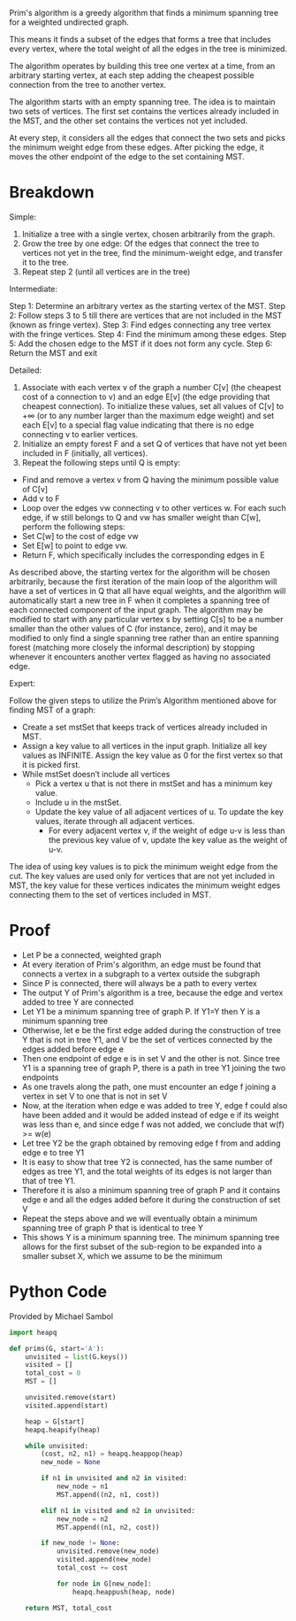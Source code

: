 Prim's algorithm is a greedy algorithm that finds a minimum spanning tree for a weighted undirected graph.

This means it finds a subset of the edges that forms a tree that includes every vertex, where the total weight of all the edges in the tree is minimized.

The algorithm operates by building this tree one vertex at a time, from an arbitrary starting vertex, at each step adding the cheapest possible connection from the tree to another vertex.

The algorithm starts with an empty spanning tree. The idea is to maintain two sets of vertices. The first set contains the vertices already included in the MST, and the other set contains the vertices not yet included.

At every step, it considers all the edges that connect the two sets and picks the minimum weight edge from these edges. After picking the edge, it moves the other endpoint of the edge to the set containing MST. 

# Breakdown

Simple:

1. Initialize a tree with a single vertex, chosen arbitrarily from the graph.
2. Grow the tree by one edge: Of the edges that connect the tree to vertices not yet in the tree, find the minimum-weight edge, and transfer it to the tree.
3. Repeat step 2 (until all vertices are in the tree)

Intermediate:

Step 1: Determine an arbitrary vertex as the starting vertex of the MST.
Step 2: Follow steps 3 to 5 till there are vertices that are not included in the MST (known as fringe vertex).
Step 3: Find edges connecting any tree vertex with the fringe vertices.
Step 4: Find the minimum among these edges.
Step 5: Add the chosen edge to the MST if it does not form any cycle.
Step 6: Return the MST and exit

Detailed:

1. Associate with each vertex v of the graph a number C[v] (the cheapest cost of a connection to v) and an edge E[v] (the edge providing that cheapest connection). To initialize these values, set all values of C[v] to +∞ (or to any number larger than the maximum edge weight) and set each E[v] to a special flag value indicating that there is no edge connecting v to earlier vertices.
2. Initialize an empty forest F and a set Q of vertices that have not yet been included in F (initially, all vertices).
3. Repeat the following steps until Q is empty:
- Find and remove a vertex v from Q having the minimum possible value of C[v]
- Add v to F
- Loop over the edges vw connecting v to other vertices w. For each such edge, if w still belongs to Q and vw has smaller weight than C[w], perform the following steps:
- Set C[w] to the cost of edge vw
- Set E[w] to point to edge vw.
- Return F, which specifically includes the corresponding edges in E

As described above, the starting vertex for the algorithm will be chosen arbitrarily, because the first iteration of the main loop of the algorithm will have a set of vertices in Q that all have equal weights, and the algorithm will automatically start a new tree in F when it completes a spanning tree of each connected component of the input graph. The algorithm may be modified to start with any particular vertex s by setting C[s] to be a number smaller than the other values of C (for instance, zero), and it may be modified to only find a single spanning tree rather than an entire spanning forest (matching more closely the informal description) by stopping whenever it encounters another vertex flagged as having no associated edge.

Expert:

Follow the given steps to utilize the Prim’s Algorithm mentioned above for finding MST of a graph:

- Create a set mstSet that keeps track of vertices already included in MST.
- Assign a key value to all vertices in the input graph. Initialize all key values as INFINITE. Assign the key value as 0 for the first vertex so that it is picked first.
- While mstSet doesn’t include all vertices 
  - Pick a vertex u that is not there in mstSet and has a minimum key value. 
  - Include u in the mstSet. 
  - Update the key value of all adjacent vertices of u. To update the key values, iterate through all adjacent vertices. 
    - For every adjacent vertex v, if the weight of edge u-v is less than the previous key value of v, update the key value as the weight of u-v.

The idea of using key values is to pick the minimum weight edge from the cut. The key values are used only for vertices that are not yet included in MST, the key value for these vertices indicates the minimum weight edges connecting them to the set of vertices included in MST.

# Proof

- Let P be a connected, weighted graph
- At every iteration of Prim's algorithm, an edge must be found that connects a vertex in a subgraph to a vertex outside the subgraph
- Since P is connected, there will always be a path to every vertex
- The output Y of Prim's algorithm is a tree, because the edge and vertex added to tree Y are connected
- Let Y1 be a minimum spanning tree of graph P. If Y1=Y then Y is a minimum spanning tree
- Otherwise, let e be the first edge added during the construction of tree Y that is not in tree Y1, and V be the set of vertices connected by the edges added before edge e
- Then one endpoint of edge e is in set V and the other is not. Since tree Y1 is a spanning tree of graph P, there is a path in tree Y1 joining the two endpoints
- As one travels along the path, one must encounter an edge f joining a vertex in set V to one that is not in set V
- Now, at the iteration when edge e was added to tree Y, edge f could also have been added and it would be added instead of edge e if its weight was less than e, and since edge f was not added, we conclude that
  w(f) >= w(e)
- Let tree Y2 be the graph obtained by removing edge f from and adding edge e to tree Y1
- It is easy to show that tree Y2 is connected, has the same number of edges as tree Y1, and the total weights of its edges is not larger than that of tree Y1.
- Therefore it is also a minimum spanning tree of graph P and it contains edge e and all the edges added before it during the construction of set V
- Repeat the steps above and we will eventually obtain a minimum spanning tree of graph P that is identical to tree Y
- This shows Y is a minimum spanning tree. The minimum spanning tree allows for the first subset of the sub-region to be expanded into a smaller subset X, which we assume to be the minimum

# Python Code

Provided by Michael Sambol

```py
import heapq

def prims(G, start='A'):
    unvisited = list(G.keys())
    visited = []
    total_cost = 0
    MST = []

    unvisited.remove(start)
    visited.append(start)

    heap = G[start]
    heapq.heapify(heap)

    while unvisited:
        (cost, n2, n1) = heapq.heappop(heap)
        new_node = None

        if n1 in unvisited and n2 in visited:
            new_node = n1
            MST.append((n2, n1, cost))

        elif n1 in visited and n2 in unvisited:
            new_node = n2
            MST.append((n1, n2, cost))

        if new_node != None:
            unvisited.remove(new_node)
            visited.append(new_node)
            total_cost += cost

            for node in G[new_node]:
                heapq.heappush(heap, node)

    return MST, total_cost
```
